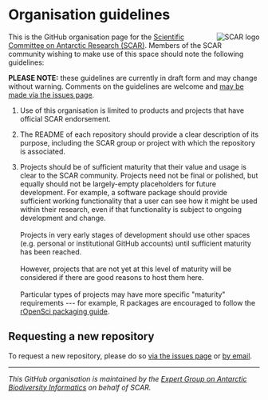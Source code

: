 # Organisation guidelines

<img align="right" src="https://avatars1.githubusercontent.com/u/22830629?s=200&v=4" alt="SCAR logo" />

This is the GitHub organisation page for the [Scientific Committee on Antarctic Research (SCAR)](https://www.scar.org/). Members of the SCAR community wishing to make use of this space should note the following guidelines:

**PLEASE NOTE:** these guidelines are currently in draft form and may change without warning. Comments on the guidelines are welcome and [may be made via the issues page](https://github.com/SCAR/Organisation-Guidelines/issues).

1. Use of this organisation is limited to products and projects that have official SCAR endorsement.

1. The README of each repository should provide a clear description of its purpose, including the SCAR group or project with which the repository is associated.

1. Projects should be of sufficient maturity that their value and usage is clear to the SCAR community. Projects need not be final or polished, but equally should not be largely-empty placeholders for future development. For example, a software package should provide sufficient working functionality that a user can see how it might be used within their research, even if that functionality is subject to ongoing development and change.<br /><br />Projects in very early stages of development should use other spaces (e.g. personal or institutional GitHub accounts) until sufficient maturity has been reached.<br /><br />However, projects that are not yet at this level of maturity will be considered if there are good reasons to host them here.<br /><br />Particular types of projects may have more specific "maturity" requirements --- for example, R packages are encouraged to follow the [rOpenSci packaging guide](https://github.com/ropensci/onboarding/blob/master/packaging_guide.md).

## Requesting a new repository

To request a new repository, please do so [via the issues page](https://github.com/SCAR/Organisation-Guidelines/issues/new?template=new-repository-request.md) or <a href="mailto:bdanis@ulb.ac.be?subject=SCAR GitHub repo request">by email</a>.

---

*This GitHub organisation is maintained by the [Expert Group on Antarctic Biodiversity Informatics](https://www.scar.org/science/egabi/abi/) on behalf of SCAR.*
